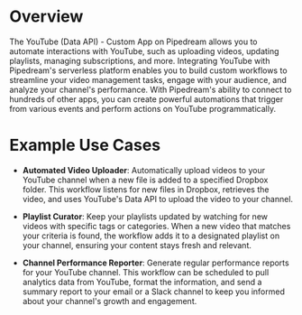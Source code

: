 # Overview

The YouTube (Data API) - Custom App on Pipedream allows you to automate interactions with YouTube, such as uploading videos, updating playlists, managing subscriptions, and more. Integrating YouTube with Pipedream's serverless platform enables you to build custom workflows to streamline your video management tasks, engage with your audience, and analyze your channel's performance. With Pipedream's ability to connect to hundreds of other apps, you can create powerful automations that trigger from various events and perform actions on YouTube programmatically.

# Example Use Cases

- **Automated Video Uploader**: Automatically upload videos to your YouTube channel when a new file is added to a specified Dropbox folder. This workflow listens for new files in Dropbox, retrieves the video, and uses YouTube's Data API to upload the video to your channel.

- **Playlist Curator**: Keep your playlists updated by watching for new videos with specific tags or categories. When a new video that matches your criteria is found, the workflow adds it to a designated playlist on your channel, ensuring your content stays fresh and relevant.

- **Channel Performance Reporter**: Generate regular performance reports for your YouTube channel. This workflow can be scheduled to pull analytics data from YouTube, format the information, and send a summary report to your email or a Slack channel to keep you informed about your channel's growth and engagement.

